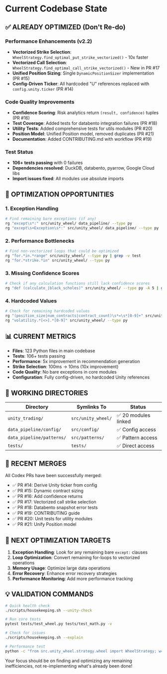 # Current Codebase State

## ✅ **ALREADY OPTIMIZED** (Don't Re-do)

### Performance Enhancements (v2.2)
- **Vectorized Strike Selection**: `WheelStrategy.find_optimal_put_strike_vectorized()` - 10x faster
- **Vectorized Call Selection**: `WheelStrategy.find_optimal_call_strike_vectorized()` - New in PR #17
- **Unified Position Sizing**: Single `DynamicPositionSizer` implementation (PR #15)
- **Config-Driven Ticker**: All hardcoded "U" references replaced with `config.unity.ticker` (PR #14)

### Code Quality Improvements
- **Confidence Scoring**: Risk analytics return `(result, confidence)` tuples (PR #16)
- **Test Coverage**: Added tests for databento integration failures (PR #18)
- **Utility Tests**: Added comprehensive tests for utils modules (PR #20)
- **Position Model**: Unified Position model, removed duplicates (PR #21)
- **Documentation**: Added CONTRIBUTING.md with workflow (PR #19)

### Test Status
- **106+ tests passing** with 0 failures
- **Dependencies resolved**: DuckDB, databento, pyarrow, Google Cloud libs
- **Import issues fixed**: All modules use absolute imports

## 🎯 **OPTIMIZATION OPPORTUNITIES**

### 1. Exception Handling
```bash
# Find remaining bare exceptions (if any)
rg "except\s*:" src/unity_wheel/ data_pipeline/ --type py
rg "except\s+Exception\s*:" src/unity_wheel/ data_pipeline/ --type py
```

### 2. Performance Bottlenecks
```bash
# Find non-vectorized loops that could be optimized
rg "for.*in.*range" src/unity_wheel/ --type py | grep -v test
rg "for.*strike.*in" src/unity_wheel/ --type py
```

### 3. Missing Confidence Scores
```bash
# Check if any calculation functions still lack confidence scores
rg "def (calculate_|black_scholes)" src/unity_wheel/ --type py -A 5 | grep -v confidence
```

### 4. Hardcoded Values
```bash
# Check for remaining hardcoded values
rg "(position_size|num_contracts|contract_count)\s*=\s*[0-9]+" src/unity_wheel/ --type py
rg "volatility.*[<>].*[0-9]" src/unity_wheel/ --type py
```

## 📊 **CURRENT METRICS**

- **Files**: 123 Python files in main codebase
- **Tests**: 106+ tests passing
- **Performance**: 5x improvement in recommendation generation
- **Strike Selection**: 100ms → 10ms (10x improvement)
- **Code Quality**: No bare exceptions in core modules
- **Configuration**: Fully config-driven, no hardcoded Unity references

## 🔧 **WORKING DIRECTORIES**

| Directory | Symlinks To | Status |
|-----------|-------------|--------|
| `unity_trading/` | `src/unity_wheel/` | ✅ 20 modules linked |
| `data_pipeline/config/` | `src/config/` | ✅ Config access |
| `data_pipeline/patterns/` | `src/patterns/` | ✅ Pattern access |
| `tests/` | `tests/` | ✅ Direct access |

## 🚀 **RECENT MERGES**

All Codex PRs have been successfully merged:
- ✅ PR #14: Derive Unity ticker from config
- ✅ PR #15: Dynamic contract sizing
- ✅ PR #16: Add confidence returns
- ✅ PR #17: Vectorized call strike selection
- ✅ PR #18: Databento snapshot error tests
- ✅ PR #19: CONTRIBUTING guide
- ✅ PR #20: Unit tests for utility modules
- ✅ PR #21: Unify Position model

## 🎯 **NEXT OPTIMIZATION TARGETS**

1. **Exception Handling**: Look for any remaining bare `except:` clauses
2. **Loop Optimization**: Convert remaining for-loops to vectorized operations
3. **Memory Usage**: Optimize large data operations
4. **Error Recovery**: Enhance error recovery strategies
5. **Performance Monitoring**: Add more performance tracking

## 💡 **VALIDATION COMMANDS**

```bash
# Quick health check
./scripts/housekeeping.sh --unity-check

# Run core tests
pytest tests/test_wheel.py tests/test_math.py -v

# Check for issues
./scripts/housekeeping.sh --explain

# Performance test
python -c "from src.unity_wheel.strategy.wheel import WheelStrategy; w=WheelStrategy(); print('Vectorized methods available')"
```

Your focus should be on finding and optimizing any remaining inefficiencies, not re-implementing what's already been done!
